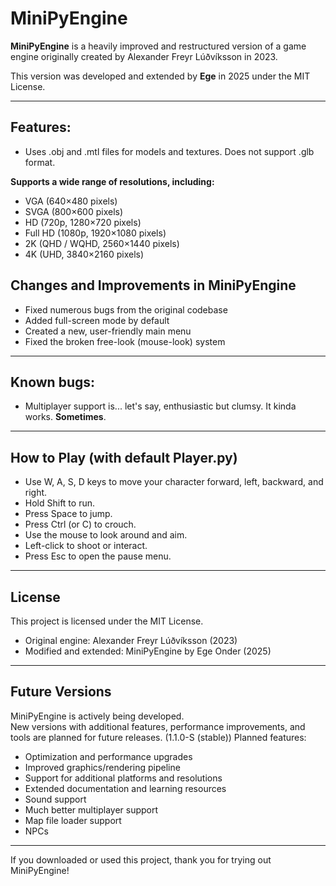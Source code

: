 # MiniPyEngine
**MiniPyEngine** is a heavily improved and restructured version of a game engine originally created by Alexander Freyr Lúðvíksson in 2023.

This version was developed and extended by **Ege** in 2025 under the MIT License.

---

## Features:
- Uses .obj and .mtl files for models and textures. Does not support .glb format.

**Supports a wide range of resolutions, including:**
- VGA (640×480 pixels)
- SVGA (800×600 pixels)
- HD (720p, 1280×720 pixels)
- Full HD (1080p, 1920×1080 pixels)
- 2K (QHD / WQHD, 2560×1440 pixels)
- 4K (UHD, 3840×2160 pixels) 

## Changes and Improvements in MiniPyEngine
- Fixed numerous bugs from the original codebase  
- Added full-screen mode by default  
- Created a new, user-friendly main menu    
- Fixed the broken free-look (mouse-look) system

---

## Known bugs:
- Multiplayer support is... let's say, enthusiastic but clumsy. It kinda works. **Sometimes**.
  
---

## How to Play (with default Player.py)
- Use W, A, S, D keys to move your character forward, left, backward, and right.
- Hold Shift to run.
- Press Space to jump.
- Press Ctrl (or C) to crouch.
- Use the mouse to look around and aim.
- Left-click to shoot or interact.
- Press Esc to open the pause menu.

---

## License

This project is licensed under the MIT License.

- Original engine: Alexander Freyr Lúðvíksson (2023)  
- Modified and extended: MiniPyEngine by Ege Onder (2025)

---

## Future Versions

MiniPyEngine is actively being developed.  
New versions with additional features, performance improvements, and tools are planned for future releases. (1.1.0-S (stable))
Planned features:

- Optimization and performance upgrades  
- Improved graphics/rendering pipeline  
- Support for additional platforms and resolutions  
- Extended documentation and learning resources
- Sound support
- Much better multiplayer support
- Map file loader support
- NPCs
---

If you downloaded or used this project, thank you for trying out MiniPyEngine!
